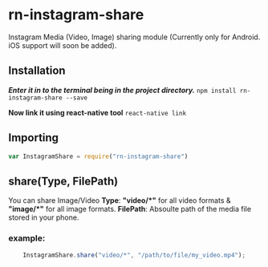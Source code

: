 # rn-instagram-share
Instagram Media (Video, Image) sharing module (Currently only for Android. iOS support will soon be added).

## Installation
***Enter it in to the terminal being in the project directory.***
```npm install rn-instagram-share --save```

**Now link it using react-native tool**
```react-native link```

## Importing
```js
var InstagramShare = require("rn-instagram-share")
```


## share(Type, FilePath)
You can share Image/Video
**Type**: **"video/\*"** for all video formats & **"image/\*"** for all image formats.
**FilePath**: Absoulte path of the media file stored in your phone.

### example:

```js
	InstagramShare.share("video/*", "/path/to/file/my_video.mp4");
```

